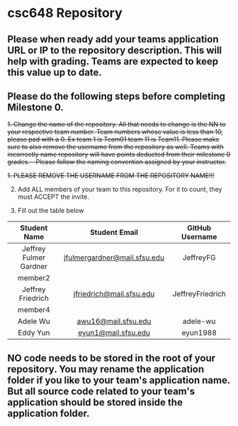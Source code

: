 # csc648 Repository

## Please when ready add your teams application URL or IP to the repository description. This will help with grading. Teams are expected to keep this value up to date.

## Please do the following steps before completing Milestone 0.
~~1. Change the name of the repository. All that needs to change is the NN to your respective team number. Team numbers whose value is less than 10, please pad with a 0. Ex team 1 is Team01 team 11 is Team11. Please make sure to also remove the username from the repository as well. Teams with incorrectly name repository will have points deducted from their milestone 0 grades.
      - Please follow the naming convention assigned by your instructor.~~

~~1. PLEASE REMOVE THE USERNAME FROM THE REPOSITORY NAME!!!~~

2. Add ALL members of your team to this repository. For it to count, they must ACCEPT the invite.

3. Fill out the table below


| Student Name | Student Email | GitHub Username |
|    :---:     |     :---:     |     :---:       |
| Jeffrey Fulmer Gardner | jfulmergardner@mail.sfsu.edu | JeffreyFG |
| member2      |               |                 |
| Jeffrey Friedrich | jfriedrich@mail.sfsu.edu | JeffreyFriedrich |
| member4      |               |                 |
| Adele Wu |  awu16@mail.sfsu.edu | adele-wu |
| Eddy Yun | eyun1@mail.sfsu.edu | eyun1988 |

## NO code needs to be stored in the root of your repository. You may rename the application folder if you like to your team's application name. But all source code related to your team's application should be stored inside the application folder.
